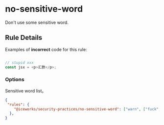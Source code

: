 # no-sensitive-word

Don't use some sensitive word.

## Rule Details

Examples of **incorrect** code for this rule:

```js

// stupid xxx
const jsx = <p>汇款</p>;

```

### Options

Sensitive word list。

```json
{
 "rules": {
    "@iceworks/security-practices/no-sensitive-word": ["warn", ["fuck", "汇款"]],
  },
}

